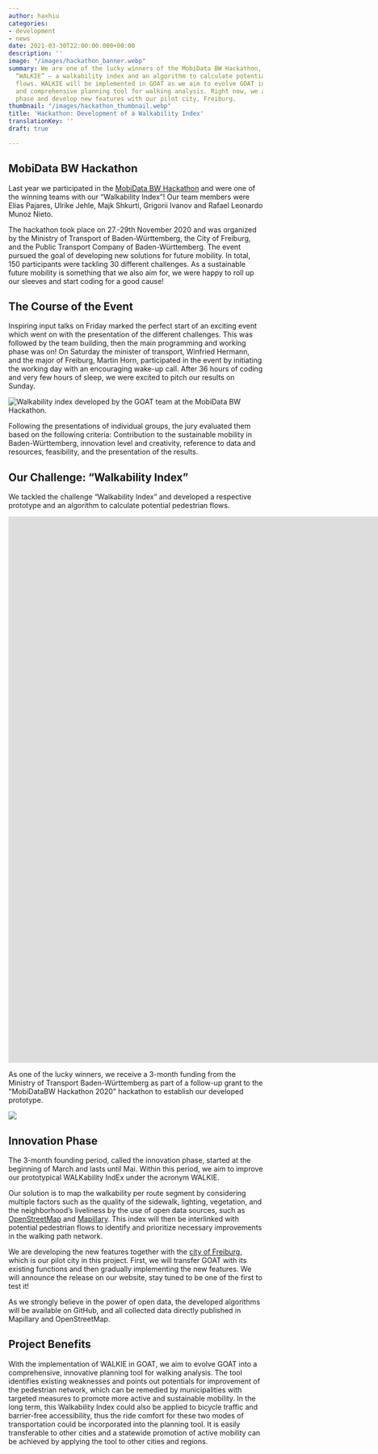 ```yaml
---
author: haxhiu
categories:
- development
- news
date: 2021-03-30T22:00:00.000+00:00
description: ''
image: "/images/hackathon_banner.webp"
summary: We are one of the lucky winners of the MobiData BW Hackathon, where we developed
  “WALKIE” – a walkability index and an algorithm to calculate potential pedestrian
  flows. WALKIE will be implemented in GOAT as we aim to evolve GOAT into a suitable
  and comprehensive planning tool for walking analysis. Right now, we are in the innovation
  phase and develop new features with our pilot city, Freiburg.
thumbnail: "/images/hackathon_thumbnail.webp"
title: 'Hackathon: Development of a Walkability Index'
translationKey: ''
draft: true

---
```

## MobiData BW Hackathon

Last year we participated in the [MobiData BW Hackathon](https://vm.baden-wuerttemberg.de/de/politik-zukunft/zukunftskonzepte/mobidata-bw-hackathon "MobiData BW Hackathon") and were one of the winning teams with our “Walkability Index”! Our team members were Elias Pajares, Ulrike Jehle, Majk Shkurti, Grigorii Ivanov and Rafael Leonardo Munoz Nieto.

The hackathon took place on 27.-29th November 2020 and was organized by the Ministry of Transport of Baden-Württemberg, the City of Freiburg, and the Public Transport Company of Baden-Württemberg. The event pursued the goal of developing new solutions for future mobility. In total, 150 participants were tackling 30 different challenges. As a sustainable future mobility is something that we also aim for, we were happy to roll up our sleeves and start coding for a good cause!

## The Course of the Event

Inspiring input talks on Friday marked the perfect start of an exciting event which went on with the presentation of the different challenges. This was followed by the team building, then the main programming and working phase was on! On Saturday the minister of transport, Winfried Hermann, and the major of Freiburg, Martin Horn, participated in the event by initiating the working day with an encouraging wake-up call. After 36 hours of coding and very few hours of sleep, we were excited to pitch our results on Sunday.

![Walkability index developed by the GOAT team at the MobiData BW Hackathon.](/images/hackathon_team.png "GOAT-Team Hackathon")

Following the presentations of individual groups, the jury evaluated them based on the following criteria: Contribution to the sustainable mobility in Baden-Württemberg, innovation level and creativity, reference to data and resources, feasibility, and the presentation of the results.

## Our Challenge: “Walkability Index”

We tackled the challenge “Walkability Index” and developed a respective prototype and an algorithm to calculate potential pedestrian flows.

<iframe class="embed-responsive-item" src="https://player.vimeo.com/video/485063701" frameborder="0" webkitallowfullscreen mozallowfullscreen allowfullscreen data-uk-responsive width="1920" height="1080"></iframe>

As one of the lucky winners, we receive a 3-month funding from the Ministry of Transport Baden-Württemberg as part of a follow-up grant to the "MobiDataBW Hackathon 2020" hackathon to establish our developed prototype.

![](/images/hackathon.jpg)

## Innovation Phase

The 3-month founding period, called the innovation phase, started at the beginning of March and lasts until Mai. Within this period, we aim to improve our prototypical WALKability IndEx under the acronym WALKIE.

Our solution is to map the walkability per route segment by considering multiple factors such as the quality of the sidewalk, lighting, vegetation, and the neighborhood’s liveliness by the use of open data sources, such as [OpenStreetMap](https://www.openstreetmap.de/ "OpenStreetMap") and [Mapillary](https://www.mapillary.com/ "Mapillary"). This index will then be interlinked with potential pedestrian flows to identify and prioritize necessary improvements in the walking path network.

We are developing the new features together with the [city of Freiburg](https://digital.freiburg.de/ "Freiburg digital"), which is our pilot city in this project. First, we will transfer GOAT with its existing functions and then gradually implementing the new features. We will announce the release on our website, stay tuned to be one of the first to test it!

As we strongly believe in the power of open data, the developed algorithms will be available on GitHub, and all collected data directly published in Mapillary and OpenStreetMap.

## Project Benefits

With the implementation of WALKIE in GOAT, we aim to evolve GOAT into a comprehensive, innovative planning tool for walking analysis. The tool identifies existing weaknesses and points out potentials for improvement of the pedestrian network, which can be remedied by municipalities with targeted measures to promote more active and sustainable mobility. In the long term, this Walkability Index could also be applied to bicycle traffic and barrier-free accessibility, thus the ride comfort for these two modes of transportation could be incorporated into the planning tool. It is easily transferable to other cities and a statewide promotion of active mobility can be achieved by applying the tool to other cities and regions.